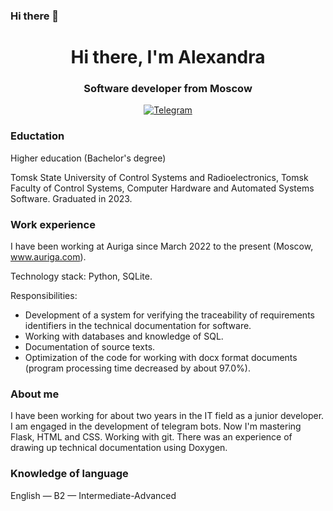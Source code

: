 ### Hi there 👋
<div id="header" align="center">
    <h1>Hi there, I'm  Alexandra </h1>
    <h3>Software developer from Moscow</h3>
</div>
<div id="socials" align="center">
  <a href="https://t.me/balexandrina">
    <img src="https://img.shields.io/badge/Telegram-blue?style=for-the-badge&logo=telegram&logoColor=white" alt="Telegram"/>
  </a>
</div>

### Eductation
Higher education (Bachelor's degree)

Tomsk State University of Control Systems and Radioelectronics, Tomsk
Faculty of Control Systems, Computer Hardware and Automated Systems Software. Graduated in 2023.

### Work experience
I have been working at Auriga since March 2022 to the present (Moscow, www.auriga.com).

Technology stack: Python, SQLite.

Responsibilities:
- Development of a system for verifying the traceability of requirements identifiers in the technical documentation for software.
- Working with databases and knowledge of SQL.
- Documentation of source texts.
- Optimization of the code for working with docx format documents (program processing time decreased by about 97.0%).

### About me
I have been working for about two years in the IT field as a junior developer.
I am engaged in the development of telegram bots. Now I'm mastering Flask, HTML and CSS. 
Working with git.
There was an experience of drawing up technical documentation using Doxygen.

### Knowledge of language
English — B2 — Intermediate-Advanced


<!--
**Balexandrina/Balexandrina** is a ✨ _special_ ✨ repository because its `README.md` (this file) appears on your GitHub profile.

Here are some ideas to get you started:

- 🔭 I’m currently working on ...
- 🌱 I’m currently learning ...
- 👯 I’m looking to collaborate on ...
- 🤔 I’m looking for help with ...
- 💬 Ask me about ...
- 📫 How to reach me: ...
- 😄 Pronouns: ...
- ⚡ Fun fact: ...
-->
